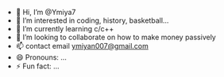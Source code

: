 - 👋 Hi, I’m @Ymiya7
- 👀 I’m interested in coding, history, basketball...
- 🌱 I’m currently learning c/c++ 
- 💞️ I’m looking to collaborate on how to make money passively
- 📫 contact email ymiyan007@gmail.com
- 😄 Pronouns: ...
- ⚡ Fun fact: ...

<!---
Ymiya7/Ymiya7 is a ✨ special ✨ repository because its `README.md` (this file) appears on your GitHub profile.
You can click the Preview link to take a look at your changes.
--->
